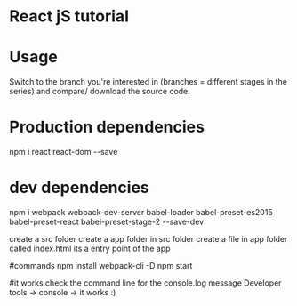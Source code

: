 # React jS tutorial


# Usage
Switch to the branch you're interested in (branches = different stages in the series) and compare/ download the source code.

# Production dependencies
npm i react react-dom --save

# dev dependencies
npm i webpack webpack-dev-server babel-loader babel-preset-es2015 babel-preset-react babel-preset-stage-2 --save-dev

create a src folder
create a app folder in src folder
create a file in app folder called index.html its a entry point of the app


#commands
npm install webpack-cli -D
npm start

#it works
check the command line for the console.log message Developer tools -> console -> it works :)

